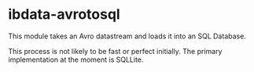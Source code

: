 # ibdata-avrotosql

This module takes an Avro datastream and loads it into an SQL Database.

This process is not likely to be fast or perfect initially.  The primary implementation at the moment is SQLLite.
